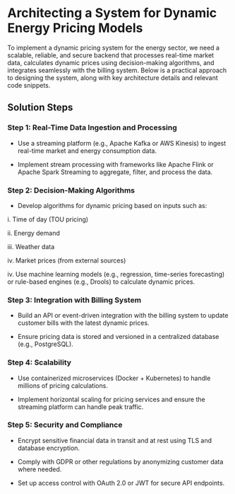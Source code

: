 # Architecting a System for Dynamic Energy Pricing Models

To implement a dynamic pricing system for the energy sector, we need a scalable, reliable, and secure backend that processes real-time market data, calculates dynamic prices using decision-making algorithms, and integrates seamlessly with the billing system. Below is a practical approach to designing the system, along with key architecture details and relevant code snippets.

## Solution Steps

### Step 1: Real-Time Data Ingestion and Processing

- Use a streaming platform (e.g., Apache Kafka or AWS Kinesis) to ingest real-time market and energy consumption data.

- Implement stream processing with frameworks like Apache Flink or Apache Spark Streaming to aggregate, filter, and process the data.

### Step 2: Decision-Making Algorithms

- Develop algorithms for dynamic pricing based on inputs such as:

i. Time of day (TOU pricing)

ii. Energy demand

iii. Weather data

iv. Market prices (from external sources)

iv. Use machine learning models (e.g., regression, time-series forecasting) or rule-based engines (e.g., Drools) to calculate dynamic prices.

### Step 3: Integration with Billing System

- Build an API or event-driven integration with the billing system to update customer bills with the latest dynamic prices.

- Ensure pricing data is stored and versioned in a centralized database (e.g., PostgreSQL).

### Step 4: Scalability

- Use containerized microservices (Docker + Kubernetes) to handle millions of pricing calculations.
  
- Implement horizontal scaling for pricing services and ensure the streaming platform can handle peak traffic.

### Step 5: Security and Compliance

- Encrypt sensitive financial data in transit and at rest using TLS and database encryption.

- Comply with GDPR or other regulations by anonymizing customer data where needed.

- Set up access control with OAuth 2.0 or JWT for secure API endpoints.
